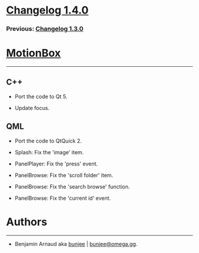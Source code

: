 # [Changelog 1.4.0](http://omega.gg/MotionBox/changes/1.4.0.html)

### Previous: [Changelog 1.3.0](1.3.0.html)

# [MotionBox](http://omega.gg/MotionBox)
---

## C++

- Port the code to Qt 5.

- Update focus.


## QML

- Port the code to QtQuick 2.

- Splash: Fix the 'image' item.

- PanelPlayer: Fix the 'press' event.

- PanelBrowse: Fix the 'scroll folder' item.

- PanelBrowse: Fix the 'search browse' function.

- PanelBrowse: Fix the 'current id' event.


# Authors
---

- Benjamin Arnaud aka [bunjee](http://bunjee.me) | <bunjee@omega.gg>.

